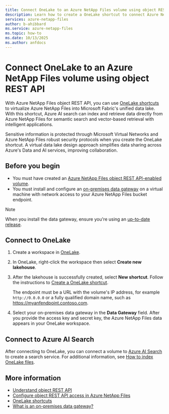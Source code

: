 ```yaml
---
title: Connect OneLake to an Azure NetApp Files volume using object REST API 
description: Learn how to create a OneLake shortcut to connect Azure NetApp Files to a unified data lake. 
services: azure-netapp-files
author: b-ahibbard
ms.service: azure-netapp-files
ms.topic: how-to
ms.date: 10/13/2025
ms.author: anfdocs
---
```

# Connect OneLake to an Azure NetApp Files volume using object REST API 

With Azure NetApp Files object REST API, you can use [OneLake shortcuts](/fabric/onelake/onelake-shortcuts) to virtualize Azure NetApp Files into Microsoft Fabric's unified data lake. With this shortcut, Azure AI search can index and retrieve data directly from Azure NetApp Files for semantic search and vector-based retrieval with intelligent applications. 

Sensitive information is protected through Microsoft Virtual Networks and Azure NetApp Files robust security protocols when you create the OneLake shortcut. A virtual data lake design approach simplifies data sharing across Azure's Data and AI services, improving collaboration. 

## Before you begin 

- You must have created an [Azure NetApp Files object REST API-enabled volume](object-rest-api-access-configure.md).
- You must install and configure an [on-premises data gateway](/data-integration/gateway/service-gateway-install#download-and-install-a-standard-gateway) on a virtual machine with network access to your Azure NetApp Files bucket endpoint.

>[!NOTE]
>When you install the data gateway, ensure you're using an [up-to-date release](/data-integration/gateway/service-gateway-install). 

## Connect to OneLake

1. Create a workspace in [OneLake](/fabric/onelake/create-lakehouse-onelake).
1. In OneLake, right-click the workspace then select 
**Create new lakehouse**.
1. After the lakehouse is successfully created, select **New shortcut**. Follow the instructions to [Create a OneLake shortcut](/fabric/onelake/create-onelake-shortcut). 

    The endpoint must be a URL with the volume's IP address, for example `http://0.0.0.0` or a fully qualified domain name, such as https://myanfendpoint.contoso.com.
1. Select your on-premises data gateway in the **Data Gateway** field. After you provide the access key and secret key, the Azure NetApp Files data appears in your OneLake workspace.


##  Connect to Azure AI Search

After connecting to OneLake, you can connect a volume to [Azure AI Search](/azure/search/search-what-is-azure-search) to create a search service. For additional information, see [How to index OneLake files](/azure/search/search-how-to-index-onelake-files).

## More information 

* [Understand object REST API](object-rest-api-introduction.md)
* [Configure object REST API access in Azure NetApp Files](object-rest-api-access-configure.md)
* [OneLake shortcuts](/fabric/onelake/onelake-shortcuts)
* [What is an on-premises data gateway?](/data-integration/gateway/service-gateway-onprem)